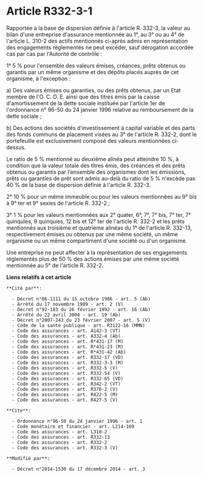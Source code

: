 # Article R332-3-1

Rapportée à la base de dispersion définie à l'article R. 332-3, la valeur au bilan d'une entreprise d'assurance mentionnée au
1°, au 3° ou au 4° de l'article L. 310-2 des actifs mentionnés ci-après admis en représentation des engagements réglementés
ne peut excéder, sauf dérogation accordée cas par cas par l'Autorité de contrôle : 

1° 5 % pour l'ensemble des valeurs émises, créances, prêts obtenus ou garantis par un même organisme et des dépôts placés
auprès de cet organisme, à l'exception : 

a) Des valeurs émises ou garanties, ou des prêts obtenus, par un Etat membre de l'O. C. D. E. ainsi que des titres émis par
la caisse d'amortissement de la dette sociale instituée par l'article 1er de l'ordonnance n° 96-50 du 24 janvier 1996
relative au remboursement de la dette sociale ; 

b) Des actions des sociétés d'investissement à capital variable et des parts des fonds communs de placement visées au 3° de
l'article R. 332-2, dont le portefeuille est exclusivement composé des valeurs mentionnées ci-dessus. 

Le ratio de 5 % mentionné au deuxième alinéa peut atteindre 10 %, à condition que la valeur totale des titres émis, des
créances et des prêts obtenus ou garantis par l'ensemble des organismes dont les émissions, prêts ou garanties de prêt sont
admis au-delà du ratio de 5 % n'excède pas 40 % de la base de dispersion définie à l'article R. 332-3.

2° 10 % pour un même immeuble ou pour les valeurs mentionnées au 9° bis à 9° ter et 9° sexies de l'article R. 332-2 ; 

3° 1 % pour les valeurs mentionnées aux 2° quater, 6°, 7°, 7° bis, 7° ter, 7° quinquies, 9 quinquies, 12 bis et 12° ter de
l'article R. 332-2 et les prêts mentionnés aux troisième et quatrième alinéas du 1° de l'article R. 332-13, respectivement
émises ou obtenus par une même société, un même organisme ou un même compartiment d'une société ou d'un organisme. 

Une entreprise ne peut affecter à la représentation de ses engagements réglementés plus de 50 % des actions émises par une
même société mentionnée au 5° de l'article R. 332-2.

**Liens relatifs à cet article**

	**Cité par**:

	  - Décret n°86-1111 du 15 octobre 1986 - art. 5 (Ab)
	  - Arrêté du 17 novembre 1989 - art. 2 (V)
	  - Décret n°92-183 du 26 février 1992 - art. 16 (Ab)
	  - Arrêté du 22 avril 2004 - art. 19 (Ab)
	  - Décret n°2007-243 du 23 février 2007 - art. 5 (V)
	  - Code de la santé publique - art. R3122-16 (MMN)
	  - Code des assurances - art. A142-3 (VT)
	  - Code des assurances - art. A332-4 (Ab)
	  - Code des assurances - art. R*431-17 (M)
	  - Code des assurances - art. R*431-23 (M)
	  - Code des assurances - art. R*431-42 (Ab)
	  - Code des assurances - art. R332-17 (VD)
	  - Code des assurances - art. R332-3-3 (M)
	  - Code des assurances - art. R332-5 (V)
	  - Code des assurances - art. R332-54 (V)
	  - Code des assurances - art. R332-65 (VD)
	  - Code des assurances - art. R342-2 (VT)
	  - Code des assurances - art. R370-2 (V)
	  - Code des assurances - art. R422-5 (M)
	  - Code des assurances - art. R427-5 (V)

	**Cite**:

	  - Ordonnance n°96-50 du 24 janvier 1996 - art. 1
	  - Code monétaire et financier - art. L214-169
	  - Code des assurances - art. L310-2
	  - Code des assurances - art. R332-13
	  - Code des assurances - art. R332-2
	  - Code des assurances - art. R332-3 (V)

	**Modifié par**:

	  - Décret n°2014-1530 du 17 décembre 2014 - art. 3

